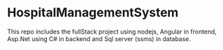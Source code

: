 # HospitalManagementSystem
This repo includes the fullStack project using nodejs, Angular in frontend, Asp.Net using C# in backend and Sql server (ssms) in database.

